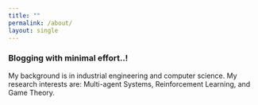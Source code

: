 ```yaml
---
title: ""
permalink: /about/
layout: single
---
```


### Blogging with minimal effort..!
My background is in industrial engineering and computer science.
My research interests are: 
Multi-agent Systems, Reinforcement Learning, and Game Theory.
